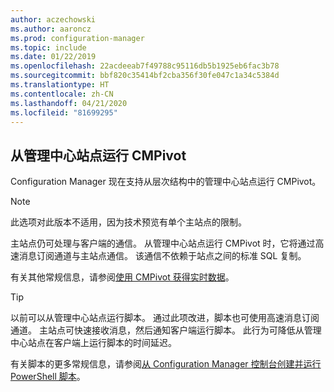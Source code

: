 ```yaml
---
author: aczechowski
ms.author: aaroncz
ms.prod: configuration-manager
ms.topic: include
ms.date: 01/22/2019
ms.openlocfilehash: 22acdeeab7f49788c95116db5b1925eb6fac3b78
ms.sourcegitcommit: bbf820c35414bf2cba356f30fe047c1a34c5384d
ms.translationtype: HT
ms.contentlocale: zh-CN
ms.lasthandoff: 04/21/2020
ms.locfileid: "81699295"
---
```

## <a name="run-cmpivot-from-the-central-administration-site"></a><a name="bkmk_cmpivot"></a>从管理中心站点运行 CMPivot
<!--3610960-->

Configuration Manager 现在支持从层次结构中的管理中心站点运行 CMPivot。 

> [!Note]  
> 此选项对此版本不适用，因为技术预览有单个主站点的限制。  

主站点仍可处理与客户端的通信。 从管理中心站点运行 CMPivot 时，它将通过高速消息订阅通道与主站点通信。 该通信不依赖于站点之间的标准 SQL 复制。 

有关其他常规信息，请参阅[使用 CMPivot 获得实时数据](../../../../servers/manage/cmpivot.md)。

> [!Tip]  
> 以前可以从管理中心站点运行脚本。 通过此项改进，脚本也可使用高速消息订阅通道。 主站点可快速接收消息，然后通知客户端运行脚本。 此行为可降低从管理中心站点在客户端上运行脚本的时间延迟。  
> 
> 有关脚本的更多常规信息，请参阅[从 Configuration Manager 控制台创建并运行 PowerShell 脚本](../../../../../apps/deploy-use/create-deploy-scripts.md)。  

